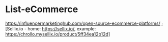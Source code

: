 # List-eCommerce
https://influencermarketinghub.com/open-source-ecommerce-platforms/ ; [Sellix.io - home: https://sellix.io/, example: https://chrollo.mysellix.io/product/5ff34ea12b12d]
